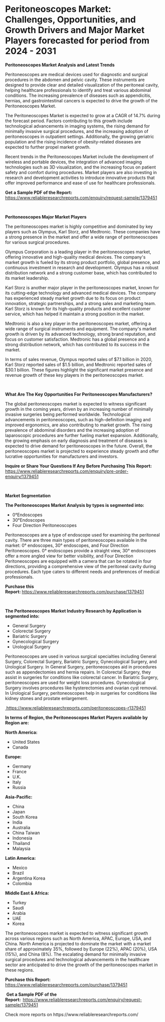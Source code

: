 <p><h1>Peritoneoscopes Market: Challenges, Opportunities, and Growth Drivers and Major Market Players forecasted for period from 2024 - 2031</h1></p><p><strong>Peritoneoscopes Market Analysis and Latest Trends</strong></p>
<p><p>Peritoneoscopes are medical devices used for diagnostic and surgical procedures in the abdomen and pelvic cavity. These instruments are designed to provide clear and detailed visualization of the peritoneal cavity, helping healthcare professionals to identify and treat various abdominal conditions. The increasing prevalence of diseases such as appendicitis, hernias, and gastrointestinal cancers is expected to drive the growth of the Peritoneoscopes Market.</p><p>The Peritoneoscopes Market is expected to grow at a CAGR of 14.7% during the forecast period. Factors contributing to this growth include technological advancements in imaging systems, the rising demand for minimally invasive surgical procedures, and the increasing adoption of peritoneoscopes in outpatient settings. Additionally, the growing geriatric population and the rising incidence of obesity-related diseases are expected to further propel market growth.</p><p>Recent trends in the Peritoneoscopes Market include the development of wireless and portable devices, the integration of advanced imaging technologies such as 3D visualization, and the increasing focus on patient safety and comfort during procedures. Market players are also investing in research and development activities to introduce innovative products that offer improved performance and ease of use for healthcare professionals.</p></p>
<p><strong>Get a Sample PDF of the Report:&nbsp;</strong> <a href="https://www.reliableresearchreports.com/enquiry/request-sample/1379451">https://www.reliableresearchreports.com/enquiry/request-sample/1379451</a></p>
<p>&nbsp;</p>
<p><strong>Peritoneoscopes Major Market Players</strong></p>
<p><p>The peritoneoscopes market is highly competitive and dominated by key players such as Olympus, Karl Storz, and Medtronic. These companies have a strong presence in the market and offer a wide range of peritoneoscopes for various surgical procedures.</p><p>Olympus Corporation is a leading player in the peritoneoscopes market, offering innovative and high-quality medical devices. The company's market growth is fueled by its strong product portfolio, global presence, and continuous investment in research and development. Olympus has a robust distribution network and a strong customer base, which has contributed to its market leadership.</p><p>Karl Storz is another major player in the peritoneoscopes market, known for its cutting-edge technology and advanced medical devices. The company has experienced steady market growth due to its focus on product innovation, strategic partnerships, and a strong sales and marketing team. Karl Storz is known for its high-quality products and excellent customer service, which has helped it maintain a strong position in the market.</p><p>Medtronic is also a key player in the peritoneoscopes market, offering a wide range of surgical instruments and equipment. The company's market growth is driven by its advanced technology, strong brand reputation, and focus on customer satisfaction. Medtronic has a global presence and a strong distribution network, which has contributed to its success in the market.</p><p>In terms of sales revenue, Olympus reported sales of $7.1 billion in 2020, Karl Storz reported sales of $1.5 billion, and Medtronic reported sales of $30.1 billion. These figures highlight the significant market presence and revenue growth of these key players in the peritoneoscopes market.</p></p>
<p>&nbsp;</p>
<p><strong>What Are The Key Opportunities For Peritoneoscopes Manufacturers?</strong></p>
<p><p>The global peritoneoscopes market is expected to witness significant growth in the coming years, driven by an increasing number of minimally invasive surgeries being performed worldwide. Technological advancements in peritoneoscopes, such as high-definition imaging and improved ergonomics, are also contributing to market growth. The rising prevalence of abdominal disorders and the increasing adoption of laparoscopic procedures are further fueling market expansion. Additionally, the growing emphasis on early diagnosis and treatment of diseases is expected to drive demand for peritoneoscopes in the future. Overall, the peritoneoscopes market is projected to experience steady growth and offer lucrative opportunities for manufacturers and investors.</p></p>
<p><strong>Inquire or Share Your Questions If Any Before Purchasing This Report:</strong> <a href="https://www.reliableresearchreports.com/enquiry/pre-order-enquiry/1379451">https://www.reliableresearchreports.com/enquiry/pre-order-enquiry/1379451</a></p>
<p>&nbsp;</p>
<p><strong>Market Segmentation</strong></p>
<p><strong>The Peritoneoscopes Market Analysis by types is segmented into:</strong></p>
<p><ul><li>0°Endoscopes</li><li>30°Endoscopes</li><li>Four Direction Peritoneoscopes</li></ul></p>
<p><p>Peritoneoscopes are a type of endoscope used for examining the peritoneal cavity. There are three main types of peritoneoscopes available in the market: 0° endoscopes, 30° endoscopes, and Four Direction Peritoneoscopes. 0° endoscopes provide a straight view, 30° endoscopes offer a more angled view for better visibility, and Four Direction Peritoneoscopes are equipped with a camera that can be rotated in four directions, providing a comprehensive view of the peritoneal cavity during procedures. Each type caters to different needs and preferences of medical professionals.</p></p>
<p><strong>Purchase this Report:&nbsp;</strong><a href="https://www.reliableresearchreports.com/purchase/1379451">https://www.reliableresearchreports.com/purchase/1379451</a></p>
<p>&nbsp;</p>
<p><strong>The Peritoneoscopes Market Industry Research by Application is segmented into:</strong></p>
<p><ul><li>General Surgery</li><li>Colorectal Surgery</li><li>Bariatric Surgery</li><li>Gynecological Surgery</li><li>Urological Surgery</li></ul></p>
<p><p>Peritoneoscopes are used in various surgical specialties including General Surgery, Colorectal Surgery, Bariatric Surgery, Gynecological Surgery, and Urological Surgery. In General Surgery, peritoneoscopes aid in procedures such as appendectomies and hernia repairs. In Colorectal Surgery, they assist in surgeries for conditions like colorectal cancer. In Bariatric Surgery, peritoneoscopes are used for weight loss procedures. Gynecological Surgery involves procedures like hysterectomies and ovarian cyst removal. In Urological Surgery, peritoneoscopes help in surgeries for conditions like kidney stones and prostate enlargement.</p></p>
<p><a href="https://www.reliableresearchreports.com/peritoneoscopes-r1379451">&nbsp;https://www.reliableresearchreports.com/peritoneoscopes-r1379451</a></p>
<p><strong>In terms of Region, the Peritoneoscopes Market Players available by Region are:</strong></p>
<p>
    <p> <strong> North America: </strong>
        <ul>
            <li>United States</li>
            <li>Canada</li>
        </ul>
        </p> 
    <p> <strong> Europe: </strong>
        <ul>
            <li>Germany</li>
            <li>France</li>
            <li>U.K.</li>
            <li>Italy</li>
            <li>Russia</li>
        </ul>
        </p> 
    <p> <strong> Asia-Pacific: </strong>
        <ul>
            <li>China</li>
            <li>Japan</li>
            <li>South Korea</li>
            <li>India</li>
            <li>Australia</li>
            <li>China Taiwan</li>
            <li>Indonesia</li>
            <li>Thailand</li>
            <li>Malaysia</li>
        </ul>
        </p> 
    <p> <strong> Latin America: </strong>
        <ul>
            <li>Mexico</li>
            <li>Brazil</li>
            <li>Argentina Korea</li>
            <li>Colombia</li>
        </ul>
        </p> 
    <p> <strong> Middle East & Africa: </strong>
        <ul>
            <li>Turkey</li>
            <li>Saudi</li>
            <li>Arabia</li>
            <li>UAE</li>
            <li>Korea</li>
        </ul>
    </p>
    </p>
<p><p>The peritoneoscopes market is expected to witness significant growth across various regions such as North America, APAC, Europe, USA, and China. North America is projected to dominate the market with a market share of approximately 35%, followed by Europe (22%), APAC (20%), USA (15%), and China (8%). The escalating demand for minimally invasive surgical procedures and technological advancements in the healthcare sector are anticipated to drive the growth of the peritoneoscopes market in these regions.</p></p>
<p><strong>Purchase this Report: </strong><a href="https://www.reliableresearchreports.com/purchase/1379451">https://www.reliableresearchreports.com/purchase/1379451</a></p>
<p>&nbsp;<strong>Get a Sample PDF of the Report:&nbsp;&nbsp;</strong><a href="https://www.reliableresearchreports.com/enquiry/request-sample/1379451">https://www.reliableresearchreports.com/enquiry/request-sample/1379451</a></p>
<p><strong></strong></p>
<p>Check more reports on https://www.reliableresearchreports.com/</p>